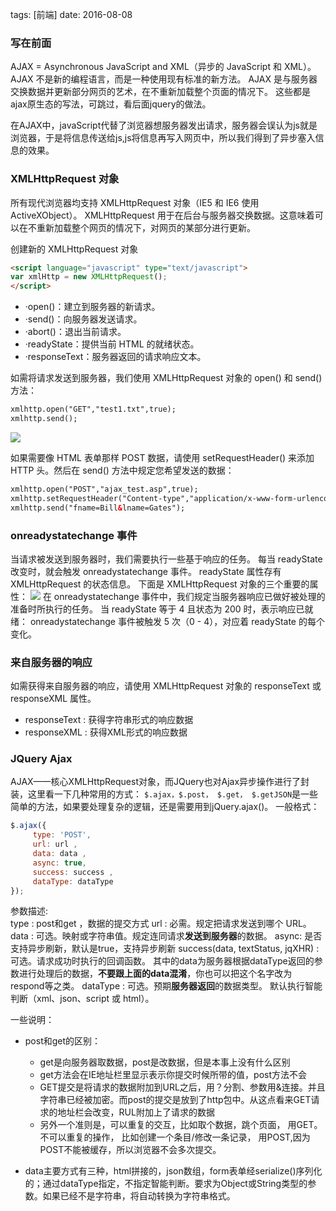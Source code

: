tags: [前端] date: 2016-08-08


### 写在前面
AJAX = Asynchronous JavaScript and XML（异步的 JavaScript 和 XML）。
AJAX 不是新的编程语言，而是一种使用现有标准的新方法。
AJAX 是与服务器交换数据并更新部分网页的艺术，在不重新加载整个页面的情况下。
这些都是ajax原生态的写法，可跳过，看后面jquery的做法。

在AJAX中，javaScript代替了浏览器想服务器发出请求，服务器会误认为js就是浏览器，于是将信息传送给js,js将信息再写入网页中，所以我们得到了异步塞入信息的效果。

### XMLHttpRequest 对象
所有现代浏览器均支持 XMLHttpRequest 对象（IE5 和 IE6 使用 ActiveXObject）。
XMLHttpRequest 用于在后台与服务器交换数据。这意味着可以在不重新加载整个网页的情况下，对网页的某部分进行更新。

创建新的 XMLHttpRequest 对象
```html
<script language="javascript" type="text/javascript">
var xmlHttp = new XMLHttpRequest();
</script>
```
* ·open()：建立到服务器的新请求。 
* ·send()：向服务器发送请求。 
* ·abort()：退出当前请求。 
* ·readyState：提供当前 HTML 的就绪状态。 
* ·responseText：服务器返回的请求响应文本。


如需将请求发送到服务器，我们使用 XMLHttpRequest 对象的 open() 和 send() 方法：
```xml
xmlhttp.open("GET","test1.txt",true);
xmlhttp.send();
```

![](http://7xs1eq.com1.z0.glb.clouddn.com/xmlHttpRequest.png)

如果需要像 HTML 表单那样 POST 数据，请使用 setRequestHeader() 来添加 HTTP 头。然后在 send() 方法中规定您希望发送的数据：
```xml
xmlhttp.open("POST","ajax_test.asp",true);
xmlhttp.setRequestHeader("Content-type","application/x-www-form-urlencoded");
xmlhttp.send("fname=Bill&lname=Gates");
```
### onreadystatechange 事件
当请求被发送到服务器时，我们需要执行一些基于响应的任务。
每当 readyState 改变时，就会触发 onreadystatechange 事件。
readyState 属性存有 XMLHttpRequest 的状态信息。
下面是 XMLHttpRequest 对象的三个重要的属性：
![](http://7xs1eq.com1.z0.glb.clouddn.com/xmlhttpRequest%E5%B1%9E%E6%80%A7.png)
在 onreadystatechange 事件中，我们规定当服务器响应已做好被处理的准备时所执行的任务。
当 readyState 等于 4 且状态为 200 时，表示响应已就绪：
onreadystatechange 事件被触发 5 次（0 - 4），对应着 readyState 的每个变化。

### 来自服务器的响应
如需获得来自服务器的响应，请使用 XMLHttpRequest 对象的 responseText 或 responseXML 属性。
* responseText : 获得字符串形式的响应数据
* responseXML : 获得XML形式的响应数据


### JQuery Ajax
AJAX——核心XMLHttpRequest对象，而JQuery也对Ajax异步操作进行了封装，这里看一下几种常用的方式：
`$.ajax，$.post， $.get， $.getJSON`是一些简单的方法，如果要处理复杂的逻辑，还是需要用到jQuery.ajax()。
一般格式：
```js
$.ajax({
     type: 'POST',
     url: url ,
     data: data ,
     async: true,
     success: success ,
     dataType: dataType
});
```
参数描述:  
type : post和get ，数据的提交方式
url  : 必需。规定把请求发送到哪个 URL。 
data : 可选。映射或字符串值。规定连同请求**发送到服务器**的数据。 
async: 是否支持异步刷新，默认是true，支持异步刷新
success(data, textStatus, jqXHR) : 可选。请求成功时执行的回调函数。 其中的data为服务器根据dataType返回的参数进行处理后的数据，**不要跟上面的data混淆**，你也可以把这个名字改为respond等之类。
dataType : 可选。预期**服务器返回**的数据类型。
默认执行智能判断（xml、json、script 或 html）。

一些说明：

* post和get的区别：
    * get是向服务器取数据，post是改数据，但是本事上没有什么区别 
    * get方法会在IE地址栏里显示表示你提交时候所带的值，post方法不会
    * GET提交是将请求的数据附加到URL之后，用？分割、参数用&连接。并且字符串已经被加密。而post的提交是放到了http包中。从这点看来GET请求的地址栏会改变，RUL附加上了请求的数据
    * 另外一个准则是，可以重复的交互，比如取个数据，跳个页面， 用GET。不可以重复的操作， 比如创建一个条目/修改一条记录， 用POST,因为POST不能被缓存，所以浏览器不会多次提交。

* data主要方式有三种，html拼接的，json数组，form表单经serialize()序列化的；通过dataType指定，不指定智能判断。要求为Object或String类型的参数。如果已经不是字符串，将自动转换为字符串格式。











​	